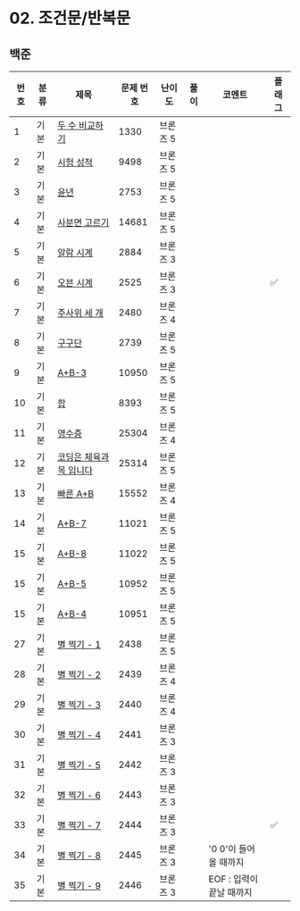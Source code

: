 # 02. 조건문/반복문


## 백준
| 번호 | 분류 | 제목                                                    | 문제 번호 | 난이도   | 풀이 | 코멘트              | 플래그 |
|----|-----|-------------------------------------------------------|-------|-------|-----|------------------|---|
| 1  | 기본 | [두 수 비교하기](https://www.acmicpc.net/problem/1330)      | 1330  | 브론즈 5 |     |                  |   |
| 2  | 기본 | [시험 성적](https://www.acmicpc.net/problem/9498)         | 9498  | 브론즈 5 |     |                  |   |
| 3  | 기본 | [윤년](https://www.acmicpc.net/problem/2753)            | 2753  | 브론즈 5 |     |                  |   |
| 4  | 기본 | [사분면 고르기](https://www.acmicpc.net/problem/14681)      | 14681 | 브론즈 5 |     |                  |   |
| 5  | 기본 | [알람 시계](https://www.acmicpc.net/problem/2884)         | 2884  | 브론즈 3 |     |                  |   |
| 6  | 기본 | [오븐 시계](https://www.acmicpc.net/problem/2525)         | 2525  | 브론즈 3 |     |                  | ✅ |
| 7  | 기본 | [주사위 세 개](https://www.acmicpc.net/problem/2480)       | 2480  | 브론즈 4 |     |                  |   |
| 8  | 기본 | [구구단](https://www.acmicpc.net/problem/2739)           | 2739  | 브론즈 5 |     |                  |   |
| 9  | 기본 | [A+B-3](https://www.acmicpc.net/problem/10950)        | 10950 | 브론즈 5 |     |                  |   |
| 10 | 기본 | [합](https://www.acmicpc.net/problem/8393)             | 8393  | 브론즈 5 |     |                  |   |
| 11 | 기본 | [영수증](https://www.acmicpc.net/problem/25304)          | 25304 | 브론즈 4 |     |                  |   |
| 12 | 기본 | [코딩은 체육과목 입니다](https://www.acmicpc.net/problem/25314) | 25314 | 브론즈 5 |     |                  |   |
| 13 | 기본 | [빠른 A+B](https://www.acmicpc.net/problem/15552)       | 15552 | 브론즈 4 |     |                  |   |
| 14 | 기본 | [A+B-7](https://www.acmicpc.net/problem/11021)        | 11021 | 브론즈 5 |     |                  |   |
| 15 | 기본 | [A+B-8](https://www.acmicpc.net/problem/11022)        | 11022 | 브론즈 5 |     |                  |   |
| 15 | 기본 | [A+B-5](https://www.acmicpc.net/problem/10952)        | 10952 | 브론즈 5 |     |                  |   |
| 15 | 기본 | [A+B-4](https://www.acmicpc.net/problem/10951)        | 10951 | 브론즈 5 |     |                  |   |
| 27 | 기본 | [별 찍기 - 1](https://www.acmicpc.net/problem/2438)      | 2438  | 브론즈 5 |     |                  |   |
| 28 | 기본 | [별 찍기 - 2](https://www.acmicpc.net/problem/2439)      | 2439  | 브론즈 4 |     |                  |   |
| 29 | 기본 | [별 찍기 - 3](https://www.acmicpc.net/problem/2440)      | 2440  | 브론즈 4 |     |                  |   |
| 30 | 기본 | [별 찍기 - 4](https://www.acmicpc.net/problem/2441)      | 2441  | 브론즈 3 |     |                  |   |
| 31 | 기본 | [별 찍기 - 5](https://www.acmicpc.net/problem/2442)      | 2442  | 브론즈 3 |     |                  |   |
| 32 | 기본 | [별 찍기 - 6](https://www.acmicpc.net/problem/2443)      | 2443  | 브론즈 3 |     |                  |   |
| 33 | 기본 | [별 찍기 - 7](https://www.acmicpc.net/problem/2443)      | 2444  | 브론즈 3 |     |                  | ✅ |
| 34 | 기본 | [별 찍기 - 8](https://www.acmicpc.net/problem/2445)      | 2445  | 브론즈 3 |     | '0 0'이 들어올 때까지   |   |
| 35 | 기본 | [별 찍기 - 9](http://acmicpc.net/problem/2446)           | 2446  | 브론즈 3 |     | EOF : 입력이 끝날 때까지 |   |
